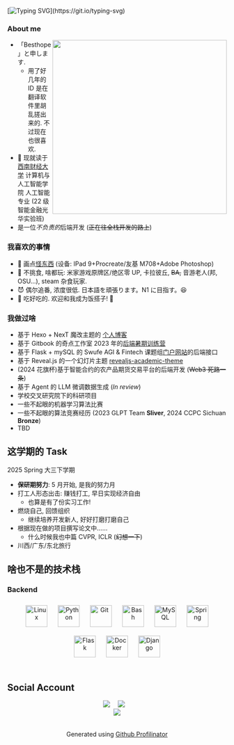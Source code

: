 <!--https://readme-typing-svg.demolab.com/demo/-->

[![Typing SVG](https://readme-typing-svg.demolab.com?font=Fira+Code&pause=1000&color=F7442B&center=true&vCenter=true&width=435&lines=Hello,+I'm+Besthope!)](https://git.io/typing-svg)

### About me

<a href="#">
<img align="right" src='https://github-readme-stats.vercel.app/api?username=Besthope-Official&show_icons=true' width="400px" />
</a>

- 「Besthope」と申します.
  - 用了好几年的 ID 是在翻译软件里胡乱搓出来的. 不过现在也很喜欢.
- 🐒 现就读于 [西南财经大学](https://e.swufe.edu.cn/) 计算机与人工智能学院 人工智能 专业 (22 级智能金融光华实验班)
- 是一位*不负责的*后端开发 (~~正在往全栈开发的路上~~)

### 我喜欢的事情

- 🎨 画点[怪东西](https://besthope-official.github.io/gallery/) (设备: IPad 9+Procreate/友基 M708+Adobe Photoshop)
- 🎵 不挑食, 啥都玩: 米家游戏原牌区/绝区零 UP, 卡拉彼丘, ~~BA,~~ 音游老人(邦, OSU...), steam 杂食玩家.
- 😈 偶尔追番, 浓度很低. 日本語を頑張ります。N1 に目指す。😆
- 🍔 吃好吃的. 欢迎和我成为饭搭子! 🍖

### 我做过啥

- 基于 Hexo + NexT 魔改主题的 [个人博客](https://besthope-official.github.io/)
- 基于 Gitbook 的奇点工作室 2023 年的[后端暑期训练营](https://singularity-backend.gitbook.io/backend-online-doc/)
- 基于 Flask + mySQL 的 Swufe AGI & Fintech 课题组[门户网站](https://www.swufenlp.group/)的后端接口
- 基于 Reveal.js 的一个幻灯片主题 [revealjs-academic-theme](https://github.com/Besthope-Official/revealjs-academic-theme)
- (2024 花旗杯)基于智能合约的农产品期货交易平台的后端开发 (~~Web3 死路一条~~)
- 基于 Agent 的 LLM 微调数据生成 (*In review*)
- 学校交叉研究院下的科研项目
- 一些不起眼的机器学习算法比赛
- 一些不起眼的算法竞赛经历 (2023 GLPT Team **Sliver**, 2024 CCPC Sichuan **Bronze**)
- TBD

## 这学期的 Task

2025 Spring 大三下学期

- **保研期努力**: 5 月开始, 是我的努力月
- 打工人形态出击: 赚钱打工, 早日实现经济自由
  - 也算是有了份实习工作!
- 燃烧自己, 回馈组织
  - 继续培养开发新人, 好好打磨打磨自己
- 根据现在做的项目撰写论文中……
  - 什么时候我也中篇 CVPR, ICLR (~~幻想一下~~)
- 川西/广东/东北旅行

## 啥也不是的技术栈

### Backend

<div align="center">  
<a href="https://www.linux.org/" target="_blank"><img style="margin: 10px" src="https://profilinator.rishav.dev/skills-assets/linux-original.svg" alt="Linux" height="50" /></a>  
<a href="https://www.python.org/" target="_blank"><img style="margin: 10px" src="https://profilinator.rishav.dev/skills-assets/python-original.svg" alt="Python" height="50" /></a>  
<a href="https://github.com/" target="_blank"><img style="margin: 10px" src="https://profilinator.rishav.dev/skills-assets/git-scm-icon.svg" alt="Git" height="50" /></a>  
<a href="https://www.gnu.org/software/bash/" target="_blank"><img style="margin: 10px" src="https://profilinator.rishav.dev/skills-assets/gnu_bash-icon.svg" alt="Bash" height="50" /></a>  
<a href="https://www.mysql.com/" target="_blank"><img style="margin: 10px" src="https://profilinator.rishav.dev/skills-assets/mysql-original-wordmark.svg" alt="MySQL" height="50" /></a>  
<a href="https://docs.spring.io/spring-framework/docs/3.0.x/reference/expressions.html#:~:text=The%20Spring%20Expression%20Language%20(SpEL,and%20basic%20string%20templating%20functionality." target="_blank"><img style="margin: 10px" src="https://profilinator.rishav.dev/skills-assets/springio-icon.svg" alt="Spring" height="50" /></a>  
<a href="https://flask.palletsprojects.com/" target="_blank"><img style="margin: 10px" src="https://profilinator.rishav.dev/skills-assets/flask.png" alt="Flask" height="50" /></a>  
<a href="https://www.docker.com/" target="_blank"><img style="margin: 10px" src="https://profilinator.rishav.dev/skills-assets/docker-original-wordmark.svg" alt="Docker" height="50" /></a>  
<a href="https://www.djangoproject.com/" target="_blank"><img style="margin: 10px" src="https://profilinator.rishav.dev/skills-assets/django-original.svg" alt="Django" height="50" /></a>  
</div>
</td></tr></table>

<br/>

## Social Account

<div align="center">
  <a href="https://space.bilibili.com/6565285/"><img src="https://img.shields.io/badge/bilibili-B%E7%AB%99-ff69b4"></a>&emsp;
  <a href="https://www.zhihu.com/people/xie-bai-heng-28/"><img src="https://img.shields.io/badge/zhihu-%E7%9F%A5%E4%B9%8E-blue"></a>&emsp;
<!-- 访客数统计徽标 -->
<div align="center">
<img src="https://komarev.com/ghpvc/?username=Besthope-Official&&style=flat-square" align="center" />
</div>

<br/>

<br/>

<div align="center">Generated using <a href="https://profilinator.rishav.dev/" target="_blank">Github Profilinator</a></div>
